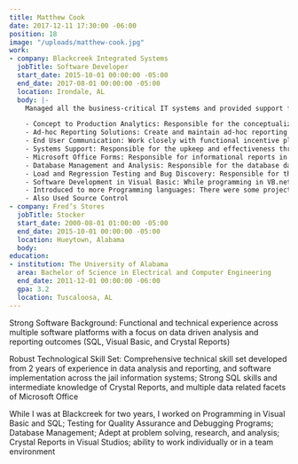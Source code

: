 ```yaml
---
title: Matthew Cook
date: 2017-12-11 17:30:00 -06:00
position: 18
image: "/uploads/matthew-cook.jpg"
work:
- company: Blackcreek Integrated Systems
  jobTitle: Software Developer
  start_date: 2015-10-01 00:00:00 -05:00
  end_date: 2017-08-01 00:00:00 -05:00
  location: Irondale, AL
  body: |-
    Managed all the business-critical IT systems and provided support for nearly 30 counties in jail information systems:

    - Concept to Production Analytics: Responsible for the conceptualization, design, and implementation of Incentive Management reports across multiple users of Blackcreek customers (Crystal Reports via Visual Studios VB.net)
    - Ad-hoc Reporting Solutions: Create and maintain ad-hoc reporting solutions in company’s main software that exceed the functional capabilities of Crystal Reports
    - End User Communication: Work closely with functional incentive plan administrators in a design specification capacity to ensure that the business requirements of the end user are met
    - Systems Support: Responsible for the upkeep and effectiveness through on-call support of business-critical systems such as services and jail information systems
    - Microsoft Office Forms: Responsible for informational reports in Word, Excel, and Power Point about the jail information system and services
    - Database Management and Analysis: Responsible for the database data, tables, programming in SQL, and security of Microsoft SQL server management studio for the company
    - Load and Regression Testing and Bug Discovery: Responsible for the quality assurance of the company’s jail information systems through many different types of testing and bug discovery
    - Software Development in Visual Basic: While programming in VB.net, responsible for the building, testing, and debugging of multiple services, programs, and reports of the company’s jail information system
    - Introduced to more Programming languages: There were some projects I had to write in C#, JavaScript, and HTML5 to go along with Visual Basic
    - Also Used Source Control
- company: Fred’s Stores
  jobTitle: Stocker
  start_date: 2000-08-01 01:00:00 -05:00
  end_date: 2015-10-01 00:00:00 -05:00
  location: Hueytown, Alabama
  body: 
education:
- institution: The University of Alabama
  area: Bachelor of Science in Electrical and Computer Engineering
  end_date: 2011-12-01 00:00:00 -06:00
  gpa: 3.2
  location: Tuscaloosa, AL
---
```


Strong Software Background: Functional and technical experience across multiple software platforms with a focus on data driven analysis and reporting outcomes (SQL, Visual Basic, and Crystal Reports)

Robust Technological Skill Set: Comprehensive technical skill set developed from 2 years of experience in data analysis and reporting, and software implementation across the jail information systems; Strong SQL skills and intermediate knowledge of Crystal Reports, and multiple data related facets of Microsoft Office 

While I was at Blackcreek for two years, I worked on Programming in Visual Basic and SQL; Testing for Quality Assurance and Debugging Programs; Database Management; Adept at problem solving, research, and analysis; Crystal Reports in Visual Studios; ability to work individually or in a team environment